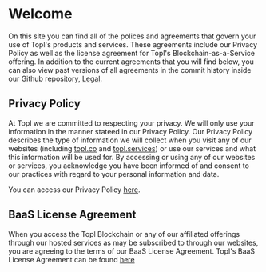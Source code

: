 # Welcome

On this site you can find all of the polices and agreements that govern your use of Topl's products and services. These agreements include our Privacy Policy as well as the license agreement for Topl's Blockchain-as-a-Service offering. In addition to the current agreements that you will find below, you can also view past versions of all agreements in the commit history inside our Github repository, [Legal](https://github.com/Topl/Legal/commits/main).

## Privacy Policy

At Topl we are committed to respecting your privacy. We will only use your information in the manner stateed in our Privacy Policy. Our Privacy Policy describes the type of information we will collect when you visit any of our websites (including [topl.co](https://topl.co) and [topl.services](https://topl.services)) or use our services and what this information will be used for. By accessing or using any of our websites or services, you acknowledge you have been informed of and consent to our practices with regard to your personal information and data.

You can access our Privacy Policy [here](https://legal.topl.co/privacy_policy).

## BaaS License Agreement

When you access the Topl Blockchain or any of our affiliated offerings through our hosted services as may be subscribed to through our websites, you are agreeing to the terms of our BaaS License Agreement. Topl's BaaS License Agreement can be found [here](https://legal.topl.co/BaaS_License_Agreement)